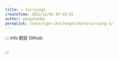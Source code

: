 ```yaml
---
title: ➖ Currying1
createTime: 2022/12/01 07:43:55
author: pengzhanbo
permalink: /note/type-challenges/hard/currying-1/
---
```


::: info 题目
Github: []()

```ts
```
:::

